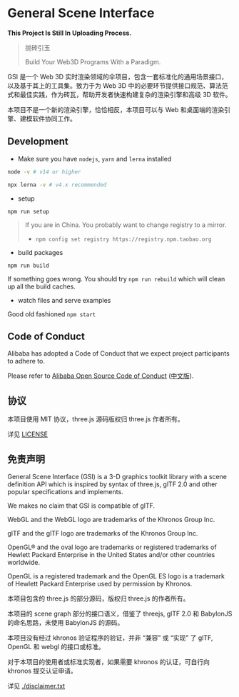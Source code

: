 # General Scene Interface

**This Project Is Still In Uploading Process.**

> 抛砖引玉
>
> Build Your Web3D Programs With a Paradigm.

GSI 是一个 Web 3D 实时渲染领域的伞项目，包含一套标准化的通用场景接口，以及基于其上的工具集。致力于为 Web 3D 中的必要环节提供接口规范、算法范式和最佳实践，作为砖瓦，帮助开发者快速构建复杂的渲染引擎和高级 3D 软件。

本项目不是一个新的渲染引擎，恰恰相反，本项目可以与 Web 和桌面端的渲染引擎、建模软件协同工作。

## Development

- Make sure you have `nodejs`, `yarn` and `lerna` installed

```sh
node -v # v14 or higher

npx lerna -v # v4.x recommended
```

- setup

`npm run setup`

> If you are in China. You probably want to change registry to a mirror. 
> - `npm config set registry https://registry.npm.taobao.org`

- build packages

`npm run build`

If something goes wrong. You should try `npm run rebuild` which will clean up all the build caches.

- watch files and serve examples

Good old fashioned `npm start`

## Code of Conduct

Alibaba has adopted a Code of Conduct that we expect project participants to adhere to.

Please refer to [Alibaba Open Source Code of Conduct](https://github.com/AlibabaDR/community/blob/master/CODE_OF_CONDUCT.md) ([中文版](https://github.com/AlibabaDR/community/blob/master/CODE_OF_CONDUCT_zh.md)).

## 协议

本项目使用 MIT 协议，three.js 源码版权归 three.js 作者所有。

详见 [LICENSE](./LICENSE)

## 免责声明

General Scene Interface (GSI) is a 3-D graphics toolkit library with a scene definition API which is inspired by syntax of three.js, glTF 2.0 and other popular specifications and implements.

We makes no claim that GSI is compatible of glTF.

WebGL and the WebGL logo are trademarks of the Khronos Group Inc.

glTF and the glTF logo are trademarks of the Khronos Group Inc.

OpenGL® and the oval logo are trademarks or registered trademarks of Hewlett Packard Enterprise in the United States and/or other countries worldwide.

OpenGL is a registered trademark and the OpenGL ES logo is a trademark of Hewlett Packard Enterprise used by permission by Khronos.

本项目包含的 three.js 的部分源码，版权归 three.js 的作者所有。

本项目的 scene graph 部分的接口语义，借鉴了 threejs, glTF 2.0 和 BabylonJS 的命名思路，未使用 BabylonJS 的源码。

本项目没有经过 khronos 验证程序的验证，并非 “兼容” 或 “实现” 了 glTF, OpenGL 和 webgl 的接口或标准。

对于本项目的使用者或标准实现者，如果需要 khronos 的认证，可自行向 khronos 提交认证申请。

详见 [./disclaimer.txt](./disclaimer.txt)
